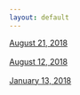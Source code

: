 ```yaml
---
layout: default
---
```


[August 21, 2018](./poems/08212018.html) <br> 
<br>
[August 12, 2018](./poems/08122018.html)  <br>
<br>
[January 13, 2018](./poems/01132018.html) <br>
<br>


